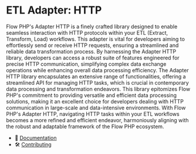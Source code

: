 # ETL Adapter: HTTP

Flow PHP's Adapter HTTP is a finely crafted library designed to enable seamless interaction with HTTP protocols within
your ETL (Extract, Transform, Load) workflows. This adapter is vital for developers aiming to effortlessly send or
receive HTTP requests, ensuring a streamlined and reliable data transformation process. By harnessing the Adapter HTTP
library, developers can access a robust suite of features engineered for precise HTTP communication, simplifying complex
data exchange operations while enhancing overall data processing efficiency. The Adapter HTTP library encapsulates an
extensive range of functionalities, offering a streamlined API for managing HTTP tasks, which is crucial in contemporary
data processing and transformation endeavors. This library epitomizes Flow PHP's commitment to providing versatile and
efficient data processing solutions, making it an excellent choice for developers dealing with HTTP communication in
large-scale and data-intensive environments. With Flow PHP's Adapter HTTP, navigating HTTP tasks within your ETL
workflows becomes a more refined and efficient endeavor, harmoniously aligning with the robust and adaptable framework
of the Flow PHP ecosystem.

- 📜 [Documentation](https://github.com/flow-php/flow/blob/1.x/docs/components/adapters/http.md)
- 🛠️ [Contributing](https://github.com/flow-php/flow/blob/1.x/CONTRIBUTING.md)
